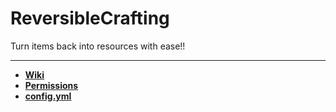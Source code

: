 <h1>ReversibleCrafting</h1> 

Turn items back into resources with ease!!

---

* **[Wiki](https://github.com/ArthropodR/ReversibleCrafting/wiki)**
* **[Permissions](https://github.com/ArthropodR/ReversibleCrafting/wiki/Permissions)**
* **[config.yml](https://github.com/ArthropodR/ReversibleCrafting/blob/main/src/main/resources/config.yml)**
